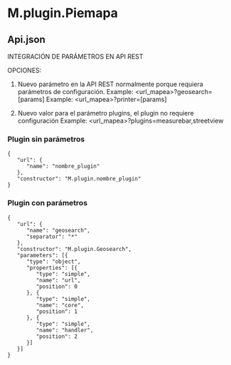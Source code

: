 # M.plugin.Piemapa

## Api.json

INTEGRACIÓN DE PARÁMETROS EN API REST

OPCIONES:  
1. Nuevo parámetro en la API REST normalmente porque requiera parámetros de configuración.
Example: <url_mapea>?geosearch=[params]
Example: <url_mapea>?printer=[params]

2. Nuevo valor para el parámetro plugins, el plugin no requiere configuración
Example: <url_mapea>?plugins=measurebar,streetview


### Plugin sin parámetros

```
{
   "url": {
      "name": "nombre_plugin"
   },
   "constructor": "M.plugin.nombre_plugin"
}
```
### Plugin con parámetros

```
{
   "url": {
      "name": "geosearch",
      "separator": "*"
   },
   "constructor": "M.plugin.Geosearch",
   "parameters": [{
      "type": "object",
      "properties": [{
         "type": "simple",
         "name": "url",
         "position": 0
      }, {
         "type": "simple",
         "name": "core",
         "position": 1
      }, {
         "type": "simple",
         "name": "handler",
         "position": 2
      }]
   }]
}
```